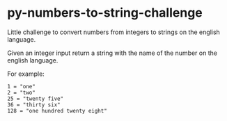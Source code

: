 # py-numbers-to-string-challenge
Little challenge to convert numbers from integers to strings on the english language.

Given an integer input return a string with the name of the number on the english language.

For example: 
```
1 = "one"
2 = "two"
25 = "twenty five"
36 = "thirty six"
128 = "one hundred twenty eight"
```
